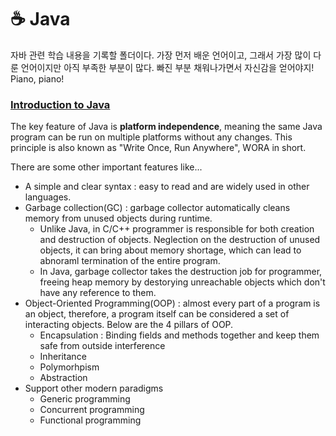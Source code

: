 # ☕ Java
자바 관련 학습 내용을 기록할 폴더이다. 가장 먼저 배운 언어이고, 그래서 가장 많이 다룬 언어이지만 아직 부족한 부분이 많다. 빠진 부분 채워나가면서 자신감을 얻어야지! Piano, piano!


### [Introduction to Java](https://hyperskill.org/learn/step/3500)
The key feature of Java is **platform independence**, meaning the same Java program can be run on multiple platforms without any changes. This principle is also known as "Write Once, Run Anywhere", WORA in short.

There are some other important features like...
* A simple and clear syntax : easy to read and are widely used in other languages.
* Garbage collection(GC) : garbage collector automatically cleans memory from unused objects during runtime.
  * Unlike Java, in C/C++ programmer is responsible for both creation and destruction of objects. Neglection on the destruction of unused objects, it can bring about memory shortage, which can lead to abnoraml termination of the entire program.
  * In Java, garbage collector takes the destruction job for programmer, freeing heap memory by destorying unreachable objects which don't have any reference to them.
* Object-Oriented Programming(OOP) : almost every part of a program is an object, therefore, a program itself can be considered a set of interacting objects. Below are the 4 pillars of OOP.
  * Encapsulation : Binding fields and methods together and keep them safe from outside interference
  * Inheritance
  * Polymorhpism
  * Abstraction
* Support other modern paradigms
  * Generic programming
  * Concurrent programming
  * Functional programming
